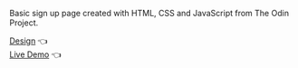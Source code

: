 Basic sign up page created with HTML, CSS and JavaScript from The Odin Project.

[Design](https://www.figma.com/file/OveQyxGug3CB7IgwEMlT91/LOGIFY---WEB-LOGIN-UI-KIT-(Community)?node-id=0%3A1&t=8uh6rXazkDctN35h-0) :point_left:<br>
[Live Demo](https://jaqubowsky.github.io/sign-up-form/) :point_left:
